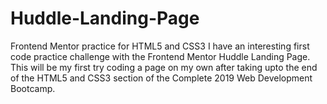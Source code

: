 # Huddle-Landing-Page<br>
Frontend Mentor practice for HTML5 and CSS3
I have an interesting first code practice challenge with the Frontend Mentor Huddle Landing Page. This will be my first try coding a page on my own after taking upto the end of the HTML5 and CSS3 section of the Complete 2019 Web Development Bootcamp.
